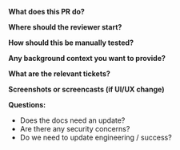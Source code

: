 **What does this PR do?**

**Where should the reviewer start?**

**How should this be manually tested?**

**Any background context you want to provide?**

**What are the relevant tickets?**

**Screenshots or screencasts (if UI/UX change)**

**Questions:**
- Does the docs need an update?
- Are there any security concerns?
- Do we need to update engineering / success?
